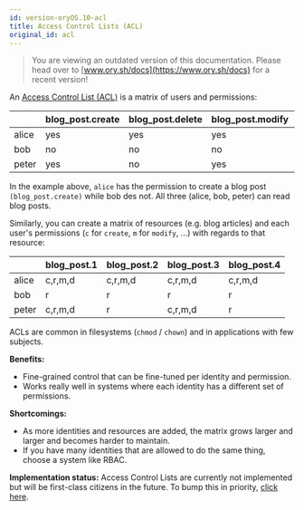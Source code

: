 ```yaml
---
id: version-oryOS.10-acl
title: Access Control Lists (ACL)
original_id: acl
---
```


> You are viewing an outdated version of this documentation. Please head over
> to [www.ory.sh/docs](https://www.ory.sh/docs) for a recent version!

An
[Access Control List (ACL)](https://en.wikipedia.org/wiki/Access_control_list)
is a matrix of users and permissions:

|       | blog_post.create | blog_post.delete | blog_post.modify | blog_post.read |
| ----- | ---------------- | ---------------- | ---------------- | -------------- |
| alice | yes              | yes              | yes              | yes            |
| bob   | no               | no               | no               | yes            |
| peter | yes              | no               | yes              | yes            |

In the example above, `alice` has the permission to create a blog post
`(blog_post.create)` while bob des not. All three (alice, bob, peter) can read
blog posts.

Similarly, you can create a matrix of resources (e.g. blog articles) and each
user's permissions (`c` for `create`, `m` for `modify`, ...) with regards to
that resource:

|       | blog_post.1 | blog_post.2 | blog_post.3 | blog_post.4 |
| ----- | ----------- | ----------- | ----------- | ----------- |
| alice | c,r,m,d     | c,r,m,d     | c,r,m,d     | c,r,m,d     |
| bob   | r           | r           | r           | r           |
| peter | c,r,m,d     | r           | c,r,m,d     | r           |

ACLs are common in filesystems (`chmod` / `chown`) and in applications with few
subjects.

**Benefits:**

- Fine-grained control that can be fine-tuned per identity and permission.
- Works really well in systems where each identity has a different set of
  permissions.

**Shortcomings:**

- As more identities and resources are added, the matrix grows larger and larger
  and becomes harder to maintain.
- If you have many identities that are allowed to do the same thing, choose a
  system like RBAC.

**Implementation status:** Access Control Lists are currently not implemented
but will be first-class citizens in the future. To bump this in priority,
[click here](https://github.com/ory/keto/issues/61).

